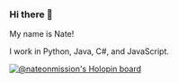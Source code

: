 ### Hi there 👋

My name is Nate!

I work in Python, Java, C#, and JavaScript.

[![@nateonmission's Holopin board](https://holopin.io/api/user/board?user=nateonmission)](https://holopin.io/@nateonmission)

<!--
**nateonmission/nateonmission** is a ✨ _special_ ✨ repository because its `README.md` (this file) appears on your GitHub profile.

Here are some ideas to get you started:

- 🔭 I’m currently working on ...
- 🌱 I’m currently learning ...
- 👯 I’m looking to collaborate on ...
- 🤔 I’m looking for help with ...
- 💬 Ask me about ...
- 📫 How to reach me: ...
- 😄 Pronouns: ...
- ⚡ Fun fact: ...
-->
